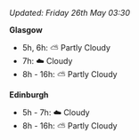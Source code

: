*Updated: Friday 26th May 03:30*

**Glasgow**

* 5h, 6h: :partly_sunny: Partly Cloudy
* 7h: :cloud: Cloudy
* 8h - 16h: :partly_sunny: Partly Cloudy

**Edinburgh**

* 5h - 7h: :cloud: Cloudy
* 8h - 16h: :partly_sunny: Partly Cloudy
